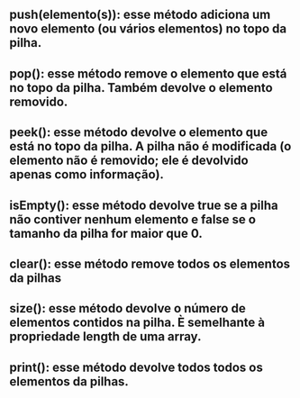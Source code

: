 ## push(elemento(s)): esse método adiciona um novo elemento (ou vários elementos) no topo da pilha.

## pop(): esse método remove o elemento que está no topo da pilha. Também devolve o elemento removido.

## peek(): esse método devolve o elemento que está no topo da pilha. A pilha não é modificada (o elemento não é removido; ele é devolvido apenas como informação). 

## isEmpty(): esse método devolve true se a pilha não contiver nenhum elemento e false se o tamanho da pilha for maior que 0.

## clear(): esse método remove todos os elementos da pilhas

## size(): esse método devolve o número de elementos contidos na pilha. È semelhante à propriedade length de uma array.

## print(): esse método devolve todos todos os elementos da pilhas.